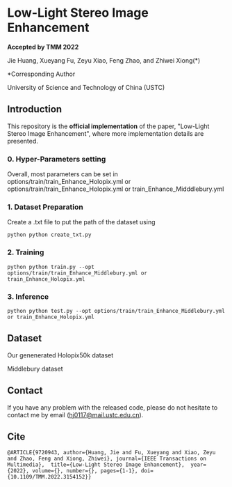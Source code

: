 # Low-Light Stereo Image Enhancement

**Accepted by TMM 2022**

Jie Huang, Xueyang Fu, Zeyu Xiao, Feng Zhao, and Zhiwei Xiong(*)

*Corresponding Author

University of Science and Technology of China (USTC)

## Introduction

This repository is the **official implementation** of the paper, "Low-Light Stereo Image Enhancement", where more implementation details are presented.

### 0. Hyper-Parameters setting

Overall, most parameters can be set in options/train/train_Enhance_Holopix.yml or options/train/train_Enhance_Holopix.yml or train_Enhance_Midddlebury.yml

### 1. Dataset Preparation

Create a .txt file to put the path of the dataset using 

``python
python create_txt.py
``

### 2. Training

``python
python train.py --opt options/train/train_Enhance_Middlebury.yml or train_Enhance_Holopix.yml
``


### 3. Inference

``python
python test.py --opt options/train/train_Enhance_Middlebury.yml or train_Enhance_Holopix.yml
``

## Dataset

Our genenerated Holopix50k dataset 

Middlebury dataset


## Contact

If you have any problem with the released code, please do not hesitate to contact me by email (hj0117@mail.ustc.edu.cn).

## Cite

``
@ARTICLE{9720943,
  author={Huang, Jie and Fu, Xueyang and Xiao, Zeyu and Zhao, Feng and Xiong, Zhiwei},
  journal={IEEE Transactions on Multimedia}, 
  title={Low-Light Stereo Image Enhancement}, 
  year={2022},
  volume={},
  number={},
  pages={1-1},
  doi={10.1109/TMM.2022.3154152}}
``
